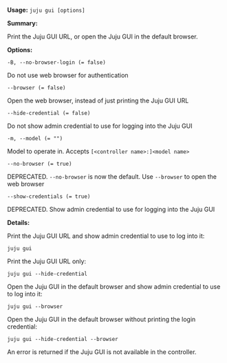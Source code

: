 **Usage:** `juju gui [options]`

**Summary:**

Print the Juju GUI URL, or open the Juju GUI in the default browser.

**Options:**

`-B, --no-browser-login (= false)`

Do not use web browser for authentication

`--browser (= false)`

Open the web browser, instead of just printing the Juju GUI URL

`--hide-credential (= false)`

Do not show admin credential to use for logging into the Juju GUI

`-m, --model (= "")`

Model to operate in. Accepts `[<controller name>:]<model name>`

`--no-browser (= true)`

DEPRECATED. `--no-browser` is now the default. Use `--browser` to open the web browser

`--show-credentials (= true)`

DEPRECATED. Show admin credential to use for logging into the Juju GUI

**Details:**

Print the Juju GUI URL and show admin credential to use to log into it:

`juju gui`

Print the Juju GUI URL only:

`juju gui --hide-credential`

Open the Juju GUI in the default browser and show admin credential to use to log into it:

`juju gui --browser`

Open the Juju GUI in the default browser without printing the login credential:

`juju gui --hide-credential --browser`

An error is returned if the Juju GUI is not available in the controller.
